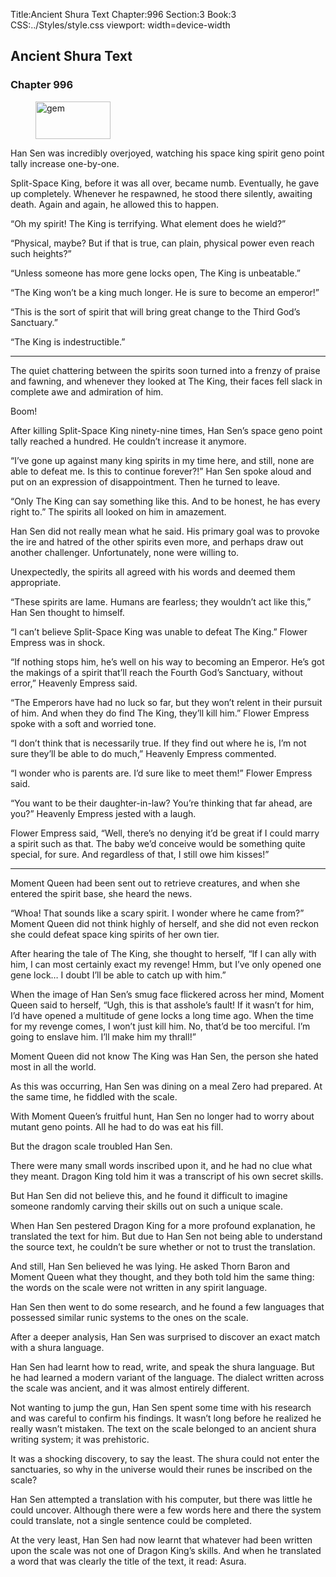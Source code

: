Title:Ancient Shura Text 
Chapter:996 
Section:3 
Book:3 
CSS:../Styles/style.css 
viewport: width=device-width
  
## Ancient Shura Text
### Chapter 996 
<figure>
	<img src="../Images/gem.gif" alt="gem" id="gem" width="120" height="60" />
</figure>
  

  
  Han Sen was incredibly overjoyed, watching his space king spirit geno point tally increase one-by-one.

Split-Space King, before it was all over, became numb. Eventually, he gave up completely. Whenever he respawned, he stood there silently, awaiting death. Again and again, he allowed this to happen.

“Oh my spirit! The King is terrifying. What element does he wield?”

“Physical, maybe? But if that is true, can plain, physical power even reach such heights?”

“Unless someone has more gene locks open, The King is unbeatable.”

“The King won’t be a king much longer. He is sure to become an emperor!”

“This is the sort of spirit that will bring great change to the Third God’s Sanctuary.”

“The King is indestructible.”

***

The quiet chattering between the spirits soon turned into a frenzy of praise and fawning, and whenever they looked at The King, their faces fell slack in complete awe and admiration of him.

Boom!

After killing Split-Space King ninety-nine times, Han Sen’s space geno point tally reached a hundred. He couldn’t increase it anymore.

“I’ve gone up against many king spirits in my time here, and still, none are able to defeat me. Is this to continue forever?!” Han Sen spoke aloud and put on an expression of disappointment. Then he turned to leave.

“Only The King can say something like this. And to be honest, he has every right to.” The spirits all looked on him in amazement.

Han Sen did not really mean what he said. His primary goal was to provoke the ire and hatred of the other spirits even more, and perhaps draw out another challenger. Unfortunately, none were willing to.

Unexpectedly, the spirits all agreed with his words and deemed them appropriate.

“These spirits are lame. Humans are fearless; they wouldn’t act like this,” Han Sen thought to himself.

“I can’t believe Split-Space King was unable to defeat The King.” Flower Empress was in shock.

“If nothing stops him, he’s well on his way to becoming an Emperor. He’s got the makings of a spirit that’ll reach the Fourth God’s Sanctuary, without error,” Heavenly Empress said.

“The Emperors have had no luck so far, but they won’t relent in their pursuit of him. And when they do find The King, they’ll kill him.” Flower Empress spoke with a soft and worried tone.

“I don’t think that is necessarily true. If they find out where he is, I’m not sure they’ll be able to do much,” Heavenly Empress commented.

“I wonder who is parents are. I’d sure like to meet them!” Flower Empress said.

“You want to be their daughter-in-law? You’re thinking that far ahead, are you?” Heavenly Empress jested with a laugh.

Flower Empress said, “Well, there’s no denying it’d be great if I could marry a spirit such as that. The baby we’d conceive would be something quite special, for sure. And regardless of that, I still owe him kisses!”

***

Moment Queen had been sent out to retrieve creatures, and when she entered the spirit base, she heard the news.

“Whoa! That sounds like a scary spirit. I wonder where he came from?” Moment Queen did not think highly of herself, and she did not even reckon she could defeat space king spirits of her own tier.

After hearing the tale of The King, she thought to herself, “If I can ally with him, I can most certainly exact my revenge! Hmm, but I’ve only opened one gene lock… I doubt I’ll be able to catch up with him.”

When the image of Han Sen’s smug face flickered across her mind, Moment Queen said to herself, “Ugh, this is that asshole’s fault! If it wasn’t for him, I’d have opened a multitude of gene locks a long time ago. When the time for my revenge comes, I won’t just kill him. No, that’d be too merciful. I’m going to enslave him. I’ll make him my thrall!”

Moment Queen did not know The King was Han Sen, the person she hated most in all the world.

As this was occurring, Han Sen was dining on a meal Zero had prepared. At the same time, he fiddled with the scale.

With Moment Queen’s fruitful hunt, Han Sen no longer had to worry about mutant geno points. All he had to do was eat his fill.

But the dragon scale troubled Han Sen.

There were many small words inscribed upon it, and he had no clue what they meant. Dragon King told him it was a transcript of his own secret skills.

But Han Sen did not believe this, and he found it difficult to imagine someone randomly carving their skills out on such a unique scale.

When Han Sen pestered Dragon King for a more profound explanation, he translated the text for him. But due to Han Sen not being able to understand the source text, he couldn’t be sure whether or not to trust the translation.

And still, Han Sen believed he was lying. He asked Thorn Baron and Moment Queen what they thought, and they both told him the same thing: the words on the scale were not written in any spirit language.

Han Sen then went to do some research, and he found a few languages that possessed similar runic systems to the ones on the scale.

After a deeper analysis, Han Sen was surprised to discover an exact match with a shura language.

Han Sen had learnt how to read, write, and speak the shura language. But he had learned a modern variant of the language. The dialect written across the scale was ancient, and it was almost entirely different.

Not wanting to jump the gun, Han Sen spent some time with his research and was careful to confirm his findings. It wasn’t long before he realized he really wasn’t mistaken. The text on the scale belonged to an ancient shura writing system; it was prehistoric.

It was a shocking discovery, to say the least. The shura could not enter the sanctuaries, so why in the universe would their runes be inscribed on the scale?

Han Sen attempted a translation with his computer, but there was little he could uncover. Although there were a few words here and there the system could translate, not a single sentence could be completed.

At the very least, Han Sen had now learnt that whatever had been written upon the scale was not one of Dragon King’s skills. And when he translated a word that was clearly the title of the text, it read: Asura.

